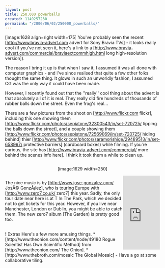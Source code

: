 ```yaml
---
layout: post
title: 250,000 powerballs
created: 1149257230
permalink: "/2006/06/02/250000_powerballs/"
---
```

[image:1628 align=right width=175] You've probably seen the recent 
[http://www.bravia-advert.com advert for Sony Bravia TVs] - it looks really cool (if you've not seen it, here's a link to a [http://www.bravia-advert.com/commercial/braviaextcommhigh.html long high-resolution version]).

The reason I bring it up is that when I saw it, I assumed it was all done with computer graphics - and I've since realised that quite a few other folks thought the same thing.  It glows in such an unworldly fashion, I assumed CG was the only way it could have been made.

However, I recently found out that the ''really'' cool thing about the advert is that absolutely all of it is real.  They really did fire hundreds of thousands of rubber balls down the street.  Even the frog's real...
<!--break-->

There are a few pictures from the shoot on [http://www.flickr.com flickr], including this one showing them [http://www.flickr.com/photos/sepiatone/32300543/in/set-720725/ tipping the balls down the street], and a couple showing them [http://www.flickr.com/photos/sepiatone/72569069/in/set-720725/ hiding behind] thier [http://www.flickr.com/photos/saramorishige/29489513/in/set-658997/ protective barriers] (cardboard boxes) while filming.  If you're curious, the site has [http://www.bravia-advert.com/commercial/ more behind the scenes info here].  I think it took them a while to clean up.

<div style="text-align: center; padding: 1em 0;">
[image:1629 width=250]
</div>

<div style="float: right;">
<iframe src="http://rcm-uk.amazon.co.uk/e/cm?t=anjacksonnet-21&o=2&p=8&l=as1&asins=B000EGD1JC&fc1=000000&IS2=1&lt1=_blank&lc1=0000ff&bc1=000000&bg1=ffffff&f=ifr" style="width:120px;height:240px;" scrolling="no" marginwidth="0" marginheight="0" frameborder="0"></iframe>
</div>

The nice music is by [http://www.jose-gonzalez.com/ JosÃ© GonzÃ¡lez], who is touring Europe with [http://www.zero7.co.uk/ zero7] this year.  Sadly, the only tour date near here is at T In The Park, which we decided not to get tickets for this year.  However, if you live near Manchester, London or Dublin, you might be able to catch them.  The new zero7 album (The Garden) is pretty good too.

<br/>
! Extras
Here's a few more amusing things.
* [http://www.theonion.com/content/node/49180 Rogue Scientist Has Own Scientific Method] from [http://www.theonion.com/ The Onion].
* [http://www.thebroth.com/mosaic The Global Mosaic] - Have a go at some collaborative tiling.
